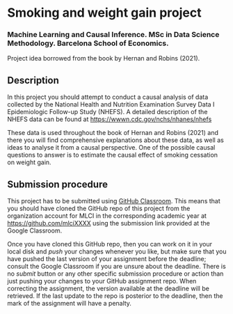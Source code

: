 # Smoking and weight gain project

### Machine Learning and Causal Inference. MSc in Data Science Methodology. Barcelona School of Economics.

Project idea borrowed from the book by Hernan and Robins (2021).

## Description

In this project you should attempt to conduct a causal analysis of
data collected by the National Health and Nutrition Examination Survey
Data I Epidemiologic Follow-up Study (NHEFS). A detailed description
of the NHEFS data can be found at https://wwwn.cdc.gov/nchs/nhanes/nhefs

These data is used throughout the book of Hernan and Robins (2021)
and there you will find comprehensive explanations about these data, as well
as ideas to analyse it from a causal perspective. One of the possible
causal questions to answer is to estimate the causal effect of smoking
cessation on weight gain.

## Submission procedure

This project has to be submitted using
[GitHub Classroom](https://classroom.github.com). This
means that you should have cloned the GitHub repo of this project
from the organization account for MLCI in the corresponding academic
year at https://github.com/mlciXXXX using the submission link
provided at the Google Classroom.

Once you have cloned this GitHub repo, then you can work on it in
your local disk and _push_ your changes whenever you like, but make
sure that you have pushed the last version of your assignment before
the deadline; consult the Google Classroom if you are unsure about
the deadline. There is no _submit_ button or any other specific
submission procedure or action than just pushing your changes to your
GitHub assignment repo. When correcting the assignment, the version
available at the deadline will be retrieved. If the last update to
the repo is posterior to the deadline, then the mark of the
assignment will have a penalty.
